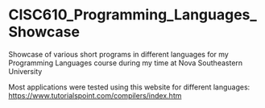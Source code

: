 # CISC610_Programming_Languages_Showcase
Showcase of various short programs in different languages for my Programming Languages course during my time at Nova Southeastern University

Most applications were tested using this website for different languages: https://www.tutorialspoint.com/compilers/index.htm
